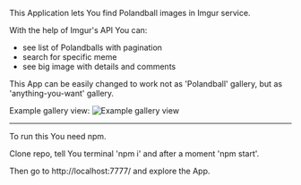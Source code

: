 This Application lets You find Polandball images in Imgur service.

With the help of Imgur's API You can:
- see list of Polandballs with pagination
- search for specific meme
- see big image with details and comments

This App can be easily changed to work not as 'Polandball' gallery, but as 'anything-you-want' gallery.

Example gallery view:
![Example gallery view](https://cloud.githubusercontent.com/assets/4898901/26730325/d0ea2bd8-47b0-11e7-9e6f-881cf95785c8.jpg "Example gallery view")

-------

To run this You need npm.

Clone repo, tell You terminal 'npm i' and after a moment 'npm start'.

Then go to http://localhost:7777/ and explore the App.

